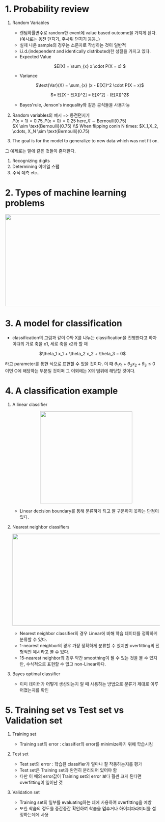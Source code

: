 # 1. Probability review

1. Random Variables

   - 랜덤확률변수로 random한 event에 value based outcome을 가지게 된다.
     (예시로는 동전 던지기, 주사위 던지기 등등..)
   - 실제 나온 sample의 경우는 소문자로 작성하는 것이 일반적
   - i.i.d.(independent and identically distributed)한 성질을 가지고 있다.
   - Expected Value
     <p align="center">$E[X] = \sum_{x} x \cdot P(X = x) $</p>
   - Variance
     <p align="center">$\text{Var}(X) = \sum_{x} (x - E[X])^2 \cdot P(X = x)$</p>
     <p align="center">$= E[(X - E[X])^2] = E[X^2] - (E[X])^2$</p>
   - Bayes'rule, Jenson's inequality와 같은 공식들을 사용가능

2. Random variables의 예시 => 동전던지기 <br/>
 $P(x=1)=0.75, P(x=0)=0.25 \text{     here,} X \sim \text{Bernoulli}(0.75)$  <br/>
 $X \sim \text{Bernoulli}(0.75) \\$
 When flipping conin N times: $X_1,X_2, \cdots, X_N \sim \text{Bernoulli}(0.75)
5. The goal is for the model to generalize to new data which was not fit on.

그 예제로는 밑에 같은 것들이 존재한다.
1. Recognizing digits
2. Determining 이메일 스팸
3. 주식 예측 etc..
   
# 2. Types of machine learning problems

<p align="center"><img src="https://github.com/junofficial/CS189_note/assets/124868359/c2399e29-3207-4c91-8eff-b38d95781946" width="600" height="300"/></p>

# 3. A model for classification

- classification의 그림과 같이 O와 X를 나누는 classification을 진행한다고 하자 이떄의 가로 축을 x1, 세로 축을 x2라 할 때

<p align="center">$\theta_1 x_1 + \theta_2 x_2 + \theta_3 = 0$</p>

라고 parameter를 통한 식으로 표현할 수 있을 것이다. 이 때 $\theta_1 x_1 + \theta_2 x_2 + \theta_3 \le 0$ 이면 O에 해당하는 부분일 것이며 그 이외에는 X의 범위에 해당할 것이다.

# 4. A classification example

1. A linear classifier
  
   <p align="center"><img src="https://github.com/junofficial/mppi_RobotArm/assets/124868359/c69f6ed6-a2e2-4c81-9d23-bb8f6e9d1ad4" width="300" height="300"/></p>
   
   - Linear decision boundary를 통해 분류하게 되고 잘 구분하지 못하는 단점이 있다.

2. Nearest neighbor classifiers

   <p align="center"><img src="https://github.com/junofficial/mppi_RobotArm/assets/124868359/8aeb1cf3-e6ab-47d1-9b8c-3c4911e0dfe7" width="600" height="300"/></p>

   - Nearest neighbor classifier의 경우 Linear에 비해 학습 데이터를 정확하게 분류할 수 있다.
   - 1-nearest neighbor의 경우 가장 정확하게 분류할 수 있지만 overfitting의 전형적인 예시라고 볼 수 있다.
   - 15-nearest neighbor의 경우 약간 smoothing이 될 수 있는 것을 볼 수 있지만, 수식적으로 표현할 수 없고 non-Linear하다.
  
3. Bayes optimal classifier

   - 이미 데이터가 어떻게 생성되는지 알 때 사용하는 방법으로 분류가 제대로 이루어졌는지를 확인

# 5. Training set vs Test set vs Validation set

1. Training set
     
   - Training set의 error : classifier의 error를 minimize하기 위해 학습시킴

2. Test set

   - Test set의 error : 학습된 classifier가 얼마나 잘 작동하는지를 평가
   - Test set은 Training set과 완전히 분리되어 있어야 함
   - 다만 이 때의 error값이 Training set의 error 보다 훨씬 크게 된다면 overfitting이 일어난 것
  
3. Validation set

   - Training set의 일부를 evaluating하는 데에 사용하여 overfitting을 예방
   - 또한 학습의 정도를 중간중간 확인하여 학습을 멈추거나 하이퍼파라미터를 설정하는데에 사용
